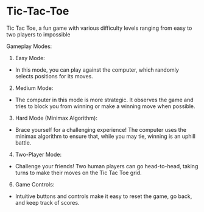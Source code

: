 # Tic-Tac-Toe
Tic Tac Toe, a fun game with various difficulty levels ranging from easy to two players to impossible 

Gameplay Modes:

1. Easy Mode:
- In this mode, you can play against the computer, which randomly selects positions for its moves.
  
2. Medium Mode:
- The computer in this mode is more strategic. It observes the game and tries to block you from winning or make a winning move when possible.
  
3. Hard Mode (Minimax Algorithm):
- Brace yourself for a challenging experience! The computer uses the minimax algorithm to ensure that, while you may tie, winning is an uphill battle.
  
4. Two-Player Mode:
- Challenge your friends! Two human players can go head-to-head, taking turns to make their moves on the Tic Tac Toe grid.

6. Game Controls:
- Intuitive buttons and controls make it easy to reset the game, go back, and keep track of scores.
